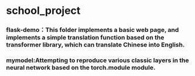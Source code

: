 # school_project
### flask-demo：This folder implements a basic web page, and implements a simple translation function based on the transformer library, which can translate Chinese into English. 
### mymodel:Attempting to reproduce various classic layers in the neural network based on the torch.module module.
